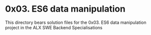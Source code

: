# 0x03. ES6 data manipulation

This directory bears solution files for the 0x03. ES6 data manipulation project in the ALX SWE Backend Specialisations
